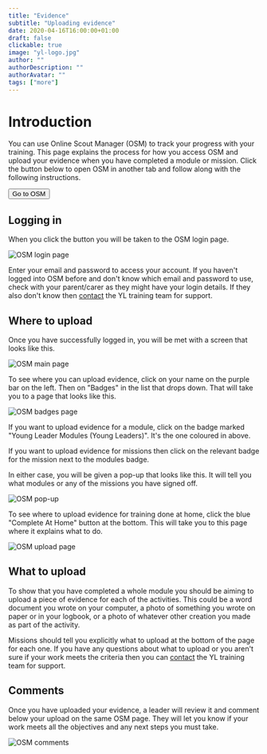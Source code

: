 ```yaml
---
title: "Evidence"
subtitle: "Uploading evidence"
date: 2020-04-16T16:00:00+01:00
draft: false
clickable: true
image: "yl-logo.jpg"
author: ""
authorDescription: ""
authorAvatar: ""
tags: ["more"]
---
```


# Introduction

You can use Online Scout Manager (OSM) to track your progress with your training. This page explains the process for how you access OSM and upload your evidence when you have completed a module or mission. Click the button below to open OSM in another tab and follow along with the following instructions.

<a target="_blank" href="https://www.onlinescoutmanager.co.uk/main.php">
 <button type="button" class="go-to-osm">Go to OSM</button>
</a>

## Logging in

When you click the button you will be taken to the OSM login page.

![OSM login page](/osm-login.png)

Enter your email and password to access your account. If you haven't logged into OSM before and don't know which email and password to use, check with your parent/carer as they might have your login details. If they also don't know then [contact](/contact) the YL training team for support.

## Where to upload

Once you have successfully logged in, you will be met with a screen that looks like this.

![OSM main page](/osm-main.png)

To see where you can upload evidence, click on your name on the purple bar on the left. Then on "Badges" in the list that drops down. That will take you to a page that looks like this.

![OSM badges page](/osm-badges.png)

If you want to upload evidence for a module, click on the badge marked "Young Leader Modules (Young Leaders)". It's the one coloured in above.

If you want to upload evidence for missions then click on the relevant badge for the mission next to the modules badge.

In either case, you will be given a pop-up that looks like this. It will tell you what modules or any of the missions you have signed off.

![OSM pop-up](/osm-popup.png)

To see where to upload evidence for training done at home, click the blue "Complete At Home" button at the bottom. This will take you to this page where it explains what to do.

![OSM upload page](/osm-upload.png)

## What to upload

To show that you have completed a whole module you should be aiming to upload a piece of evidence for each of the activities. This could be a word document you wrote on your computer, a photo of something you wrote on paper or in your logbook, or a photo of whatever other creation you made as part of the activity.

Missions should tell you explicitly what to upload at the bottom of the page for each one. If you have any questions about what to upload or you aren't sure if your work meets the criteria then you can [contact](/contact) the YL training team for support.

## Comments

Once you have uploaded your evidence, a leader will review it and comment below your upload on the same OSM page. They will let you know if your work meets all the objectives and any next steps you must take.

![OSM comments](/osm-comments.png)

<!-- ## Sign off -->
